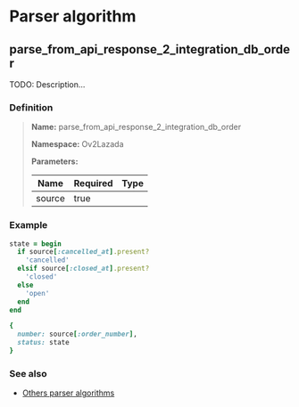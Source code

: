 # Parser algorithm
 
## parse_from_api_response_2_integration_db_order

TODO: Description...
    
### Definition

> **Name:** parse_from_api_response_2_integration_db_order
> 
> **Namespace:** Ov2Lazada
>
> **Parameters:**
> 
> | Name | Required | Type |
> | --- | --- | --- |
> | source | true |  |

### Example
```ruby
state = begin
  if source[:cancelled_at].present?
    'cancelled'
  elsif source[:closed_at].present?
    'closed'
  else
    'open'
  end
end

{
  number: source[:order_number],
  status: state
}
```

### See also
* [Others parser algorithms](overview?id=parse_from_api_response_2_integration_db_order)